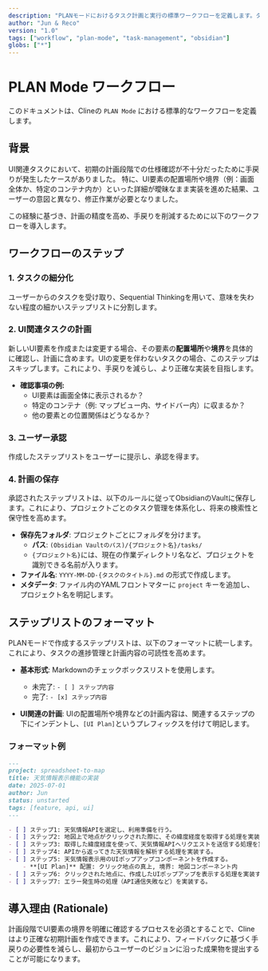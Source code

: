 ```yaml
---
description: "PLANモードにおけるタスク計画と実行の標準ワークフローを定義します。タスクの細分化、UI計画、ユーザー承認、Obsidianへの保存までの一連のプロセスを規定します。"
author: "Jun & Reco"
version: "1.0"
tags: ["workflow", "plan-mode", "task-management", "obsidian"]
globs: ["*"]
---
```

# PLAN Mode ワークフロー

このドキュメントは、Clineの `PLAN Mode` における標準的なワークフローを定義します。

## 背景

UI関連タスクにおいて、初期の計画段階での仕様確認が不十分だったために手戻りが発生したケースがありました。
特に、UI要素の配置場所や境界（例：画面全体か、特定のコンテナ内か）といった詳細が曖昧なまま実装を進めた結果、ユーザーの意図と異なり、修正作業が必要となりました。

この経験に基づき、計画の精度を高め、手戻りを削減するために以下のワークフローを導入します。

## ワークフローのステップ

### 1. タスクの細分化
ユーザーからのタスクを受け取り、Sequential Thinkingを用いて、意味を失わない程度の細かいステップリストに分割します。

### 2. UI関連タスクの計画
新しいUI要素を作成または変更する場合、その要素の**配置場所**や**境界**を具体的に確認し、計画に含めます。UIの変更を伴わないタスクの場合、このステップはスキップします。これにより、手戻りを減らし、より正確な実装を目指します。
- **確認事項の例:**
    - UI要素は画面全体に表示されるか？
    - 特定のコンテナ（例: マップビュー内、サイドバー内）に収まるか？
    - 他の要素との位置関係はどうなるか？

### 3. ユーザー承認
作成したステップリストをユーザーに提示し、承認を得ます。

### 4. 計画の保存
承認されたステップリストは、以下のルールに従ってObsidianのVaultに保存します。これにより、プロジェクトごとのタスク管理を体系化し、将来の検索性と保守性を高めます。

- **保存先フォルダ**: プロジェクトごとにフォルダを分けます。
    - **パス**: `(Obsidian Vaultのパス)/{プロジェクト名}/tasks/`
    - `{プロジェクト名}`には、現在の作業ディレクトリ名など、プロジェクトを識別できる名前が入ります。
- **ファイル名**: `YYYY-MM-DD-{タスクのタイトル}.md` の形式で作成します。
- **メタデータ**: ファイル内のYAMLフロントマターに `project` キーを追加し、プロジェクト名を明記します。

## ステップリストのフォーマット

PLANモードで作成するステップリストは、以下のフォーマットに統一します。これにより、タスクの進捗管理と計画内容の可読性を高めます。

- **基本形式**: Markdownのチェックボックスリストを使用します。
  - 未完了: `- [ ] ステップ内容`
  - 完了: `- [x] ステップ内容`

- **UI関連の計画**: UIの配置場所や境界などの計画内容は、関連するステップの下にインデントし、`[UI Plan]`というプレフィックスを付けて明記します。

### フォーマット例

```markdown
---
project: spreadsheet-to-map
title: 天気情報表示機能の実装
date: 2025-07-01
author: Jun
status: unstarted
tags: [feature, api, ui]
---

- [ ] ステップ1: 天気情報APIを選定し、利用準備を行う。
- [ ] ステップ2: 地図上で地点がクリックされた際に、その緯度経度を取得する処理を実装する。
- [ ] ステップ3: 取得した緯度経度を使って、天気情報APIへリクエストを送信する処理を実装する。
- [ ] ステップ4: APIから返ってきた天気情報を解析する処理を実装する。
- [ ] ステップ5: 天気情報表示用のUIポップアップコンポーネントを作成する。
    - **[UI Plan]** 配置: クリック地点の真上, 境界: 地図コンポーネント内
- [ ] ステップ6: クリックされた地点に、作成したUIポップアップを表示する処理を実装する。
- [ ] ステップ7: エラー発生時の処理（API通信失敗など）を実装する。
```

## 導入理由 (Rationale)

計画段階でUI要素の境界を明確に確認するプロセスを必須とすることで、Clineはより正確な初期計画を作成できます。これにより、フィードバックに基づく手戻りの必要性を減らし、最初からユーザーのビジョンに沿った成果物を提出することが可能になります。
